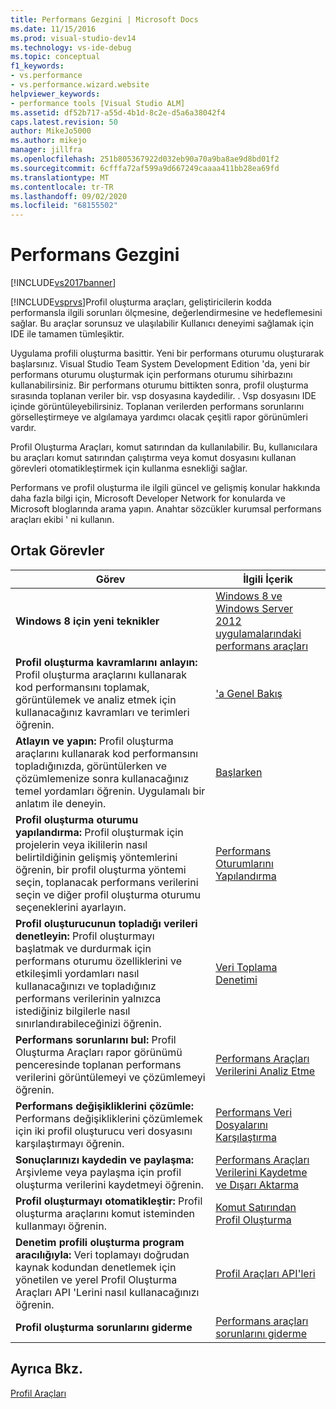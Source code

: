 ```yaml
---
title: Performans Gezgini | Microsoft Docs
ms.date: 11/15/2016
ms.prod: visual-studio-dev14
ms.technology: vs-ide-debug
ms.topic: conceptual
f1_keywords:
- vs.performance
- vs.performance.wizard.website
helpviewer_keywords:
- performance tools [Visual Studio ALM]
ms.assetid: df52b717-a55d-4b1d-8c2e-d5a6a38042f4
caps.latest.revision: 50
author: MikeJo5000
ms.author: mikejo
manager: jillfra
ms.openlocfilehash: 251b805367922d032eb90a70a9ba8ae9d8bd01f2
ms.sourcegitcommit: 6cfffa72af599a9d667249caaaa411bb28ea69fd
ms.translationtype: MT
ms.contentlocale: tr-TR
ms.lasthandoff: 09/02/2020
ms.locfileid: "68155502"
---
```

# <a name="performance-explorer"></a>Performans Gezgini
[!INCLUDE[vs2017banner](../includes/vs2017banner.md)]

[!INCLUDE[vsprvs](../includes/vsprvs-md.md)]Profil oluşturma araçları, geliştiricilerin kodda performansla ilgili sorunları ölçmesine, değerlendirmesine ve hedeflemesini sağlar. Bu araçlar sorunsuz ve ulaşılabilir Kullanıcı deneyimi sağlamak için IDE ile tamamen tümleşiktir.  
  
 Uygulama profili oluşturma basittir. Yeni bir performans oturumu oluşturarak başlarsınız. Visual Studio Team System Development Edition 'da, yeni bir performans oturumu oluşturmak için performans oturumu sihirbazını kullanabilirsiniz. Bir performans oturumu bittikten sonra, profil oluşturma sırasında toplanan veriler bir. vsp dosyasına kaydedilir. . Vsp dosyasını IDE içinde görüntüleyebilirsiniz. Toplanan verilerden performans sorunlarını görselleştirmeye ve algılamaya yardımcı olacak çeşitli rapor görünümleri vardır.  
  
 Profil Oluşturma Araçları, komut satırından da kullanılabilir. Bu, kullanıcılara bu araçları komut satırından çalıştırma veya komut dosyasını kullanan görevleri otomatikleştirmek için kullanma esnekliği sağlar.  
  
 Performans ve profil oluşturma ile ilgili güncel ve gelişmiş konular hakkında daha fazla bilgi için, Microsoft Developer Network for konularda ve Microsoft bloglarında arama yapın. Anahtar sözcükler kurumsal performans araçları ekibi ' ni kullanın.  
  
## <a name="common-tasks"></a>Ortak Görevler  
  
|Görev|İlgili İçerik|  
|----------|---------------------|  
|**Windows 8 için yeni teknikler**|[Windows 8 ve Windows Server 2012 uygulamalarındaki performans araçları](../profiling/performance-tools-on-windows-8-and-windows-server-2012-applications.md)|  
|**Profil oluşturma kavramlarını anlayın:** Profil oluşturma araçlarını kullanarak kod performansını toplamak, görüntülemek ve analiz etmek için kullanacağınız kavramları ve terimleri öğrenin.|['a Genel Bakış](../profiling/overviews-performance-tools.md)|  
|**Atlayın ve yapın:** Profil oluşturma araçlarını kullanarak kod performansını topladığınızda, görüntülerken ve çözümlemenize sonra kullanacağınız temel yordamları öğrenin. Uygulamalı bir anlatım ile deneyin.|[Başlarken](../profiling/getting-started-with-performance-tools.md)|  
|**Profil oluşturma oturumu yapılandırma:** Profil oluşturmak için projelerin veya ikililerin nasıl belirtildiğinin gelişmiş yöntemlerini öğrenin, bir profil oluşturma yöntemi seçin, toplanacak performans verilerini seçin ve diğer profil oluşturma oturumu seçeneklerini ayarlayın.|[Performans Oturumlarını Yapılandırma](../profiling/configuring-performance-sessions.md)|  
|**Profil oluşturucunun topladığı verileri denetleyin:** Profil oluşturmayı başlatmak ve durdurmak için performans oturumu özelliklerini ve etkileşimli yordamları nasıl kullanacağınızı ve topladığınız performans verilerinin yalnızca istediğiniz bilgilerle nasıl sınırlandırabileceğinizi öğrenin.|[Veri Toplama Denetimi](../profiling/controlling-data-collection.md)|  
|**Performans sorunlarını bul:** Profil Oluşturma Araçları rapor görünümü penceresinde toplanan performans verilerini görüntülemeyi ve çözümlemeyi öğrenin.|[Performans Araçları Verilerini Analiz Etme](../profiling/analyzing-performance-tools-data.md)|  
|**Performans değişikliklerini çözümle:** Performans değişikliklerini çözümlemek için iki profil oluşturucu veri dosyasını karşılaştırmayı öğrenin.|[Performans Veri Dosyalarını Karşılaştırma](../profiling/comparing-performance-data-files.md)|  
|**Sonuçlarınızı kaydedin ve paylaşma:** Arşivleme veya paylaşma için profil oluşturma verilerini kaydetmeyi öğrenin.|[Performans Araçları Verilerini Kaydetme ve Dışarı Aktarma](../profiling/saving-and-exporting-performance-tools-data.md)|  
|**Profil oluşturmayı otomatikleştir:** Profil oluşturma araçlarını komut isteminden kullanmayı öğrenin.|[Komut Satırından Profil Oluşturma](../profiling/using-the-profiling-tools-from-the-command-line.md)|  
|**Denetim profili oluşturma program aracılığıyla:** Veri toplamayı doğrudan kaynak kodundan denetlemek için yönetilen ve yerel Profil Oluşturma Araçları API 'Lerini nasıl kullanacağınızı öğrenin.|[Profil Araçları API'leri](../profiling/profiling-tools-apis.md)|  
|**Profil oluşturma sorunlarını giderme**|[Performans araçları sorunlarını giderme](../profiling/troubleshooting-performance-tools-issues.md)|  
  
## <a name="see-also"></a>Ayrıca Bkz.  
 [Profil Araçları](../profiling/profiling-tools.md)
